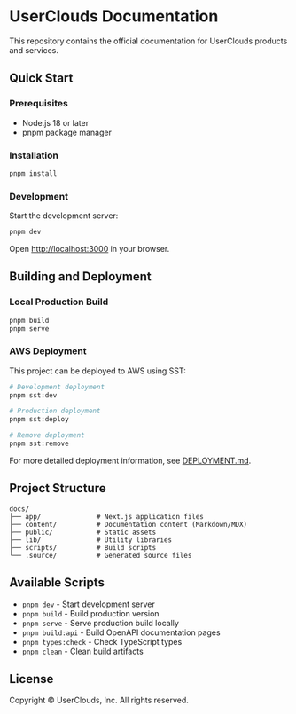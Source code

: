# UserClouds Documentation

This repository contains the official documentation for UserClouds products and services.

## Quick Start

### Prerequisites

- Node.js 18 or later
- pnpm package manager

### Installation

```bash
pnpm install
```

### Development

Start the development server:

```bash
pnpm dev
```

Open [http://localhost:3000](http://localhost:3000) in your browser.

## Building and Deployment

### Local Production Build

```bash
pnpm build
pnpm serve
```

### AWS Deployment

This project can be deployed to AWS using SST:

```bash
# Development deployment
pnpm sst:dev

# Production deployment
pnpm sst:deploy

# Remove deployment
pnpm sst:remove
```

For more detailed deployment information, see [DEPLOYMENT.md](./DEPLOYMENT.md).

## Project Structure

```
docs/
├── app/              # Next.js application files
├── content/          # Documentation content (Markdown/MDX)
├── public/           # Static assets
├── lib/              # Utility libraries
├── scripts/          # Build scripts
└── .source/          # Generated source files
```

## Available Scripts

- `pnpm dev` - Start development server
- `pnpm build` - Build production version
- `pnpm serve` - Serve production build locally
- `pnpm build:api` - Build OpenAPI documentation pages
- `pnpm types:check` - Check TypeScript types
- `pnpm clean` - Clean build artifacts

## License

Copyright © UserClouds, Inc. All rights reserved.
